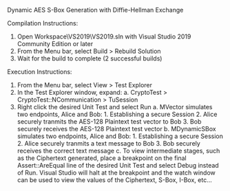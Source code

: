 Dynamic AES S-Box Generation with Diffie-Hellman Exchange

Compilation Instructions:
1. Open Workspace\VS2019\VS2019.sln with Visual Studio 2019 Community Edition or later
2. From the Menu bar, select Build > Rebuild Solution
3. Wait for the build to complete (2 successful builds)

Execution Instructions:
1. From the Menu bar, select View > Test Explorer
2. In the Test Explorer window, expand:
	a. CryptoTest > CryptoTest::NCommunication > TuSession
3. Right click the desired Unit Test and select Run
	a. MVector simulates two endpoints, Alice and Bob:
		1. Establishing a secure Session
		2. Alice securely tranmits the AES-128 Plaintext test vector to Bob
		3. Bob securely receives the AES-128 Plaintext test vector
	b.	MDynamicSBox simulates two endpoints, Alice and Bob:
		1. Establishing a secure Session
		2. Alice securely tranmits a text message to Bob
		3. Bob securely receives the correct text message
	c. 	To view intermediate stages, such as the Ciphertext generated, place a breakpoint
		on the final Assert::AreEqual line of the desired Unit Test and select Debug instead
		of Run. Visual Studio will halt at the breakpoint and the watch window can be used
		to view the values of the Ciphertext, S-Box, I-Box, etc...
